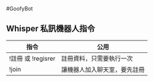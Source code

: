 #GoofyBot
## Whisper 私訊機器人指令
指令 | 公用
------------ | -------------
!註冊 或 !regisrer | 註冊資料，只需要執行一次
!join | 讓機器人加入聊天室，要先註冊